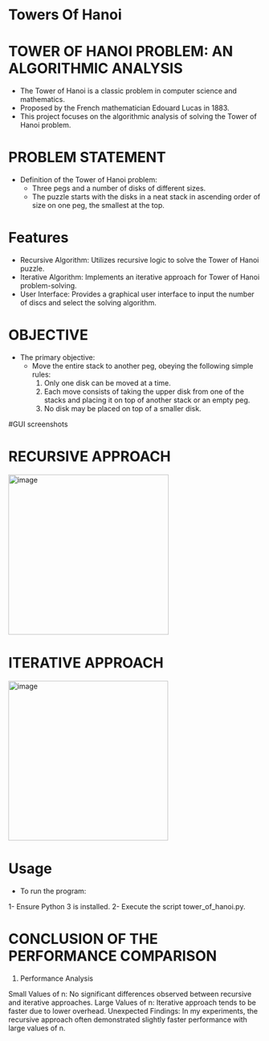# Towers Of Hanoi


# TOWER OF HANOI PROBLEM: AN ALGORITHMIC ANALYSIS
- The Tower of Hanoi is a classic problem in computer science and mathematics.
- Proposed by the French mathematician Edouard Lucas in 1883.
- This project focuses on the algorithmic analysis of solving the Tower of Hanoi problem.

 # PROBLEM STATEMENT
- Definition of the Tower of Hanoi problem:
  - Three pegs and a number of disks of different sizes.
  - The puzzle starts with the disks in a neat stack in ascending order of size on one peg, the smallest at the top.

#  Features
* Recursive Algorithm: Utilizes recursive logic to solve the Tower of Hanoi puzzle.
* Iterative Algorithm: Implements an iterative approach for Tower of Hanoi problem-solving.
* User Interface: Provides a graphical user interface to input the number of discs and select the solving algorithm.
  


# OBJECTIVE
- The primary objective:
  - Move the entire stack to another peg, obeying the following simple rules:
    1. Only one disk can be moved at a time.
    2. Each move consists of taking the upper disk from one of the stacks and placing it on top of another stack or an empty peg.
    3. No disk may be placed on top of a smaller disk.

#GUI screenshots 
# RECURSIVE APPROACH
<img width="319" alt="image" src="https://github.com/RayIssam/towers-of-hanoi/assets/105173457/37a7e609-adba-4ac4-a5d6-b563d8367c22">

# ITERATIVE APPROACH
<img width="318" alt="image" src="https://github.com/RayIssam/towers-of-hanoi/assets/105173457/651d61b9-39ad-4e15-8c70-39e68a076ec2">

# Usage
- To run the program:

1- Ensure Python 3 is installed.
2- Execute the script tower_of_hanoi.py.

# CONCLUSION OF THE PERFORMANCE COMPARISON

1. Performance Analysis

Small Values of n:
No significant differences observed between recursive and iterative approaches.
Large Values of n:
Iterative approach tends to be faster due to lower overhead.
Unexpected Findings:
In my experiments, the recursive approach often demonstrated slightly faster performance with large values of n.
